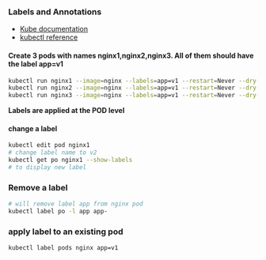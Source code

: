 ### Labels and Annotations

* [Kube documentation](https://kubernetes.io/docs/concepts/overview/working-with-objects/labels/#label-selectors)
* [kubectl reference](https://kubernetes.io/docs/reference/generated/kubectl/kubectl-commands#label)

#### Create 3 pods with names nginx1,nginx2,nginx3. All of them should have the label app=v1

```bash
kubectl run nginx1 --image=nginx --labels=app=v1 --restart=Never --dry-run=client -o yaml
kubectl run nginx2 --image=nginx --labels=app=v1 --restart=Never --dry-run=client -o yaml
kubectl run nginx3 --image=nginx --labels=app=v1 --restart=Never --dry-run=client -o yaml
```
**Labels are applied at the POD level**

#### change a label
```bash
kubectl edit pod nginx1
# change label name to v2
kubectl get po nginx1 --show-labels
# to display new label
```
### Remove a label
```bash
# will remove label app from nginx pod
kubectl label po -l app app-
```
### apply label to an existing pod

```bash
kubectl label pods nginx app=v1
```
